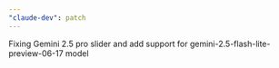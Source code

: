 ```yaml
---
"claude-dev": patch
---
```


Fixing Gemini 2.5 pro slider and add support for gemini-2.5-flash-lite-preview-06-17 model

